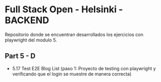 # Full Stack Open - Helsinki - BACKEND

Repositorio donde se encuentran desarrollados los ejercicios con playwright del modulo 5.

## Part 5 - D
- 5.17 Test E2E Blog List (paso 1: Proyecto de testing con playwright y verificando que el login se muestre de manera correcta)